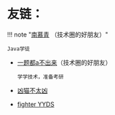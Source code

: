 # 友链：

!!! note "[南慕青](https://cecilia.cool) （技术圈的好朋友）"

    Java学徒
  
- [一题都a不出来](https://github.com/SobSobDu/share-personal-note)（技术圈的好朋友）

  `学学技术，准备考研`

- [凶猫不太凶](https://xmbtx.github.io/xmbtx-blog/)

- [fighter YYDS](https://fighteryyds.github.io/fy-blog/)


<!----

- [Amy Wang](https://amywang5.github.io/Amyhhh-blog/)

- [APTX4869-CONAN](https://aptx4869-conan.github.io/zzp-blog/)

- [An-momomo](https://an-momomo.github.io/mo-blog/)

- [哈哈哈哈哈哈哈](https://zrqiq.github.io/zrq-blog/)

- [空山虚雨](https://kongshanxuyu.github.io/zh-blog/)

- [Fiona](https://fiona010203.github.io/Fiona/)

- [Flos Solis](https://flossolis.github.io/)

---->



